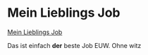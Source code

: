 
# Mein Lieblings Job 
[Mein Lieblings Job](https://www.stepstone.de/stellenangebote--Data-Analyst-m-w-d-Duesseldorf-ARAG-IT-GmbH--9302448-inline.html?rltr=3_3_25_seorl_m_0_0_0_0_1_0)

Das ist einfach **der** beste Job EUW. Ohne witz
